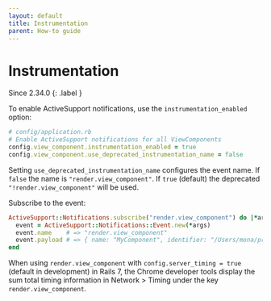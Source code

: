 ```yaml
---
layout: default
title: Instrumentation
parent: How-to guide
---
```


# Instrumentation

Since 2.34.0
{: .label }

To enable ActiveSupport notifications, use the `instrumentation_enabled` option:

```ruby
# config/application.rb
# Enable ActiveSupport notifications for all ViewComponents
config.view_component.instrumentation_enabled = true
config.view_component.use_deprecated_instrumentation_name = false
```

Setting `use_deprecated_instrumentation_name` configures the event name. If `false` the name is `"render.view_component"`. If `true` (default) the deprecated `"!render.view_component"` will be used.

Subscribe to the event:

```ruby
ActiveSupport::Notifications.subscribe("render.view_component") do |*args| # or !render.view_component
  event = ActiveSupport::Notifications::Event.new(*args)
  event.name    # => "render.view_component"
  event.payload # => { name: "MyComponent", identifier: "/Users/mona/project/app/components/my_component.rb" }
end
```

When using `render.view_component` with `config.server_timing = true` (default in development) in Rails 7, the Chrome developer tools display the sum total timing information in Network > Timing under the key `render.view_component`.
